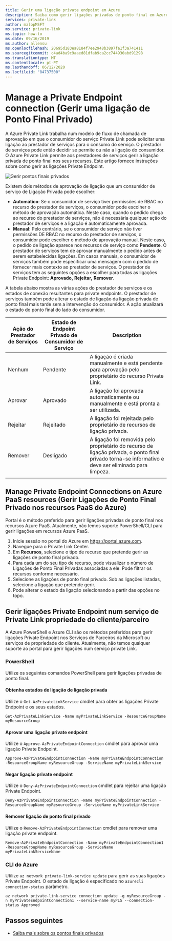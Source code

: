 ```yaml
---
title: Gerir uma ligação private endpoint em Azure
description: Saiba como gerir ligações privadas de ponto final em Azure
services: private-link
author: malopMSFT
ms.service: private-link
ms.topic: how-to
ms.date: 09/16/2019
ms.author: allensu
ms.openlocfilehash: 20695d183ea8184f7ee2948b3897fa1f3a741411
ms.sourcegitcommit: c4ad4ba9c9aaed81dfab9ca2cc744930abd91298
ms.translationtype: MT
ms.contentlocale: pt-PT
ms.lasthandoff: 06/12/2020
ms.locfileid: "84737500"
---
```

# <a name="manage-a-private-endpoint-connection"></a>Manage a Private Endpoint connection (Gerir uma ligação de Ponto Final Privado)
A Azure Private Link trabalha num modelo de fluxo de chamada de aprovação em que o consumidor do serviço Private Link pode solicitar uma ligação ao prestador de serviços para o consumo do serviço. O prestador de serviços pode então decidir se permite ou não a ligação do consumidor. O Azure Private Link permite aos prestadores de serviços gerir a ligação privada de ponto final nos seus recursos. Este artigo fornece instruções sobre como gerir as ligações Private Endpoint.

![Gerir pontos finais privados](media/manage-private-endpoint/manage-private-endpoint.png)

Existem dois métodos de aprovação de ligação que um consumidor de serviço de Ligação Privada pode escolher:
- **Automático**: Se o consumidor de serviço tiver permissões de RBAC no recurso do prestador de serviços, o consumidor pode escolher o método de aprovação automática. Neste caso, quando o pedido chega ao recurso do prestador de serviços, não é necessária qualquer ação do prestador de serviços e a ligação é automaticamente aprovada. 
- **Manual**: Pelo contrário, se o consumidor de serviço não tiver permissões DE RBAC no recurso do prestador de serviços, o consumidor pode escolher o método de aprovação manual. Neste caso, o pedido de ligação aparece nos recursos de serviço como **Pendente**. O prestador de serviços tem de aprovar manualmente o pedido antes de serem estabelecidas ligações. Em casos manuais, o consumidor de serviços também pode especificar uma mensagem com o pedido de fornecer mais contexto ao prestador de serviços. O prestador de serviços tem as seguintes opções a escolher para todas as ligações Private Endpoint: **Aprovado,** **Rejeitar,** **Remover**.

A tabela abaixo mostra as várias ações do prestador de serviços e os estados de conexão resultantes para private endpoints.  O prestador de serviços também pode alterar o estado de ligação da ligação privada de ponto final mais tarde sem a intervenção do consumidor. A ação atualizará o estado do ponto final do lado do consumidor. 


|Ação do Prestador de Serviços   |Estado de Endpoint Privado de Consumidor de Serviço   |Description   |
|---------|---------|---------|
|Nenhum    |    Pendente     |    A ligação é criada manualmente e está pendente para aprovação pelo proprietário do recurso Private Link.       |
|Aprovar    |  Aprovado       |  A ligação foi aprovada automaticamente ou manualmente e está pronta a ser utilizada.     |
|Rejeitar     | Rejeitado        | A ligação foi rejeitada pelo proprietário de recursos de ligação privada.        |
|Remover    |  Desligado       | A ligação foi removida pelo proprietário do recurso de ligação privada, o ponto final privado torna-se informativo e deve ser eliminado para limpeza.        |
|   |         |         |
   
## <a name="manage-private-endpoint-connections-on-azure-paas-resources"></a>Manage Private Endpoint Connections on Azure PaaS resources (Gerir Ligações de Ponto Final Privado nos recursos PaaS do Azure)
Portal é o método preferido para gerir ligações privadas de ponto final nos recursos Azure PaaS. Atualmente, não temos suporte PowerShell/CLI para gerir ligações em recursos Azure PaaS.
1. Inicie sessão no portal do Azure em https://portal.azure.com.
2. Navegue para o Private Link Center.
3. Em **Recursos**, selecione o tipo de recurso que pretende gerir as ligações de ponto final privado.
4. Para cada um do seu tipo de recurso, pode visualizar o número de Ligações de Ponto Final Privadas associadas a ele. Pode filtrar os recursos conforme necessário.
5. Selecione as ligações de ponto final privado.  Sob as ligações listadas, selecione a ligação que pretende gerir. 
6. Pode alterar o estado da ligação selecionando a partir das opções no topo.

## <a name="manage-private-endpoint-connections-on-a-customerpartner-owned-private-link-service"></a>Gerir ligações Private Endpoint num serviço de Private Link propriedade do cliente/parceiro

A Azure PowerShell e Azure CLI são os métodos preferidos para gerir ligações Private Endpoint nos Serviços de Parceiros da Microsoft ou serviços de propriedade do cliente. Atualmente, não temos qualquer suporte ao portal para gerir ligações num serviço private Link.  
 
### <a name="powershell"></a>PowerShell 
  
Utilize os seguintes comandos PowerShell para gerir ligações privadas de ponto final.  
#### <a name="get-private-link-connection-states"></a>Obtenha estados de ligação de ligação privada 
Utilize o `Get-AzPrivateLinkService` cmdlet para obter as ligações Private Endpoint e os seus estados.  
```azurepowershell
Get-AzPrivateLinkService -Name myPrivateLinkService -ResourceGroupName myResourceGroup 
 ```
 
#### <a name="approve-a-private-endpoint-connection"></a>Aprovar uma ligação private endpoint 
 
Utilize o `Approve-AzPrivateEndpointConnection` cmdlet para aprovar uma ligação Private Endpoint. 
 
```azurepowershell
Approve-AzPrivateEndpointConnection -Name myPrivateEndpointConnection -ResourceGroupName myResourceGroup -ServiceName myPrivateLinkService
```
 
#### <a name="deny-private-endpoint-connection"></a>Negar ligação private endpoint 
 
Utilize o `Deny-AzPrivateEndpointConnection` cmdlet para rejeitar uma ligação Private Endpoint. 
```azurepowershell
Deny-AzPrivateEndpointConnection -Name myPrivateEndpointConnection -ResourceGroupName myResourceGroup -ServiceName myPrivateLinkService 
```
#### <a name="remove-private-endpoint-connection"></a>Remover ligação de ponto final privado 
 
Utilize o `Remove-AzPrivateEndpointConnection` cmdlet para remover uma ligação private endpoint. 
```azurepowershell
Remove-AzPrivateEndpointConnection -Name myPrivateEndpointConnection1 -ResourceGroupName myResourceGroup -ServiceName myPrivateLinkServiceName 
```
 
### <a name="azure-cli"></a>CLI do Azure 
 
Utilize `az network private-link-service update` para gerir as suas ligações Private Endpoint. O estado de ligação é especificado no ```azurecli connection-status``` parâmetro. 
```azurecli
az network private-link-service connection update -g myResourceGroup -n myPrivateEndpointConnection1 --service-name myPLS --connection-status Approved 
```

   

## <a name="next-steps"></a>Passos seguintes
- [Saiba mais sobre os pontos finais privados](private-endpoint-overview.md)
 
